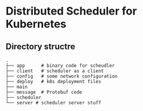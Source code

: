 # Distributed Scheduler for Kubernetes


## Directory structre

```
.
├── app      # binary code for scheudler
├── client   # scheduler as a client
├── config   # some network configuration
├── deploy   # k8s deployment files
├── main
├── message  # Protobuf code
├── scheduler
└── server # scheduler server stuff
```


